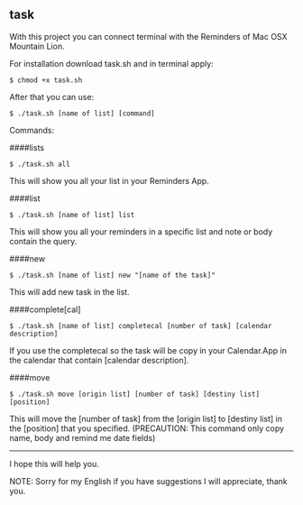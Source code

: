 task
----

With this project you can connect terminal with the Reminders of Mac OSX Mountain Lion.

For installation download task.sh and in terminal apply:

	$ chmod +x task.sh

After that you can use:

	$ ./task.sh [name of list] [command]


Commands:

####lists

	$ ./task.sh all

This will show you all your list in your Reminders App.

####list

	$ ./task.sh [name of list] list

This will show you all your reminders in a specific list and note or body contain the query.

####new 

	$ ./task.sh [name of list] new "[name of the task]"

This will add new task in the list.

####complete[cal]

	$ ./task.sh [name of list] completecal [number of task] [calendar description]

If you use the completecal so the task will be copy in your Calendar.App in the calendar that contain
[calendar description].


####move
	
	$ ./task.sh move [origin list] [number of task] [destiny list] [position]

This will move the [number of task] from the [origin list] to [destiny list] in the [position] that you
specified. (PRECAUTION: This command only copy name, body and remind me date fields)

---

I hope this will help you.


NOTE: Sorry for my English if you have suggestions I will appreciate, thank you.
